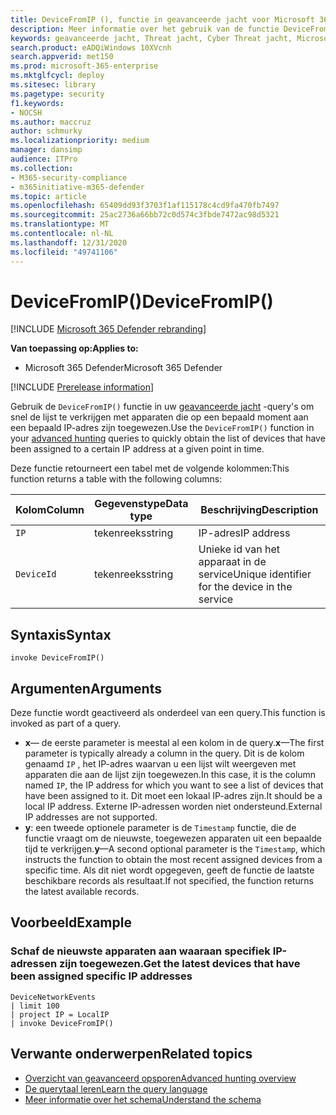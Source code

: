 ```yaml
---
title: DeviceFromIP (), functie in geavanceerde jacht voor Microsoft 365 Defender
description: Meer informatie over het gebruik van de functie DeviceFromIP () om de apparaten te krijgen aan wie een specifiek IP-adres is toegewezen
keywords: geavanceerde jacht, Threat jacht, Cyber Threat jacht, Microsoft Threat Protection, Microsoft 365, MTP, m365, Search, query, Telemetry, schema naslag, kusto, devicefromIP,, functie, verrijking
search.product: eADQiWindows 10XVcnh
search.appverid: met150
ms.prod: microsoft-365-enterprise
ms.mktglfcycl: deploy
ms.sitesec: library
ms.pagetype: security
f1.keywords:
- NOCSH
ms.author: maccruz
author: schmurky
ms.localizationpriority: medium
manager: dansimp
audience: ITPro
ms.collection:
- M365-security-compliance
- m365initiative-m365-defender
ms.topic: article
ms.openlocfilehash: 65409dd93f3703f1af115178c4cd9fa470fb7497
ms.sourcegitcommit: 25ac2736a66bb72c0d574c3fbde7472ac98d5321
ms.translationtype: MT
ms.contentlocale: nl-NL
ms.lasthandoff: 12/31/2020
ms.locfileid: "49741106"
---
```

# <a name="devicefromip"></a><span data-ttu-id="90147-104">DeviceFromIP()</span><span class="sxs-lookup"><span data-stu-id="90147-104">DeviceFromIP()</span></span>

[!INCLUDE [Microsoft 365 Defender rebranding](../includes/microsoft-defender.md)]


<span data-ttu-id="90147-105">**Van toepassing op:**</span><span class="sxs-lookup"><span data-stu-id="90147-105">**Applies to:**</span></span>
- <span data-ttu-id="90147-106">Microsoft 365 Defender</span><span class="sxs-lookup"><span data-stu-id="90147-106">Microsoft 365 Defender</span></span>


[!INCLUDE [Prerelease information](../includes/prerelease.md)]


<span data-ttu-id="90147-107">Gebruik de `DeviceFromIP()` functie in uw [geavanceerde jacht](advanced-hunting-overview.md) -query's om snel de lijst te verkrijgen met apparaten die op een bepaald moment aan een bepaald IP-adres zijn toegewezen.</span><span class="sxs-lookup"><span data-stu-id="90147-107">Use the `DeviceFromIP()` function in your [advanced hunting](advanced-hunting-overview.md) queries to quickly obtain the list of devices that have been assigned to a certain IP address at a given point in time.</span></span> 

<span data-ttu-id="90147-108">Deze functie retourneert een tabel met de volgende kolommen:</span><span class="sxs-lookup"><span data-stu-id="90147-108">This function returns a table with the following columns:</span></span>

| <span data-ttu-id="90147-109">Kolom</span><span class="sxs-lookup"><span data-stu-id="90147-109">Column</span></span> | <span data-ttu-id="90147-110">Gegevenstype</span><span class="sxs-lookup"><span data-stu-id="90147-110">Data type</span></span> | <span data-ttu-id="90147-111">Beschrijving</span><span class="sxs-lookup"><span data-stu-id="90147-111">Description</span></span> |
|------------|-------------|-------------|
| `IP` | <span data-ttu-id="90147-112">tekenreeks</span><span class="sxs-lookup"><span data-stu-id="90147-112">string</span></span> | <span data-ttu-id="90147-113">IP-adres</span><span class="sxs-lookup"><span data-stu-id="90147-113">IP address</span></span>  |
| `DeviceId` | <span data-ttu-id="90147-114">tekenreeks</span><span class="sxs-lookup"><span data-stu-id="90147-114">string</span></span> | <span data-ttu-id="90147-115">Unieke id van het apparaat in de service</span><span class="sxs-lookup"><span data-stu-id="90147-115">Unique identifier for the device in the service</span></span> |


## <a name="syntax"></a><span data-ttu-id="90147-116">Syntaxis</span><span class="sxs-lookup"><span data-stu-id="90147-116">Syntax</span></span>

```kusto
invoke DeviceFromIP()
```

## <a name="arguments"></a><span data-ttu-id="90147-117">Argumenten</span><span class="sxs-lookup"><span data-stu-id="90147-117">Arguments</span></span>

<span data-ttu-id="90147-118">Deze functie wordt geactiveerd als onderdeel van een query.</span><span class="sxs-lookup"><span data-stu-id="90147-118">This function is invoked as part of a query.</span></span>

- <span data-ttu-id="90147-119">**x**— de eerste parameter is meestal al een kolom in de query.</span><span class="sxs-lookup"><span data-stu-id="90147-119">**x**—The first parameter is typically already a column in the query.</span></span> <span data-ttu-id="90147-120">Dit is de kolom genaamd `IP` , het IP-adres waarvan u een lijst wilt weergeven met apparaten die aan de lijst zijn toegewezen.</span><span class="sxs-lookup"><span data-stu-id="90147-120">In this case, it is the column named `IP`, the IP address for which you want to see a list of devices that have been assigned to it.</span></span> <span data-ttu-id="90147-121">Dit moet een lokaal IP-adres zijn.</span><span class="sxs-lookup"><span data-stu-id="90147-121">It should be a local IP address.</span></span> <span data-ttu-id="90147-122">Externe IP-adressen worden niet ondersteund.</span><span class="sxs-lookup"><span data-stu-id="90147-122">External IP addresses are not supported.</span></span>
- <span data-ttu-id="90147-123">**y**: een tweede optionele parameter is de `Timestamp` functie, die de functie vraagt om de nieuwste, toegewezen apparaten uit een bepaalde tijd te verkrijgen.</span><span class="sxs-lookup"><span data-stu-id="90147-123">**y**—A second optional parameter is the `Timestamp`, which instructs the function to obtain the most recent assigned devices from a specific time.</span></span> <span data-ttu-id="90147-124">Als dit niet wordt opgegeven, geeft de functie de laatste beschikbare records als resultaat.</span><span class="sxs-lookup"><span data-stu-id="90147-124">If not specified, the function returns the latest available records.</span></span>

## <a name="example"></a><span data-ttu-id="90147-125">Voorbeeld</span><span class="sxs-lookup"><span data-stu-id="90147-125">Example</span></span>


### <a name="get-the-latest-devices-that-have-been-assigned-specific-ip-addresses"></a><span data-ttu-id="90147-126">Schaf de nieuwste apparaten aan waaraan specifiek IP-adressen zijn toegewezen.</span><span class="sxs-lookup"><span data-stu-id="90147-126">Get the latest devices that have been assigned specific IP addresses</span></span>

```kusto
DeviceNetworkEvents 
| limit 100 
| project IP = LocalIP 
| invoke DeviceFromIP()
```

## <a name="related-topics"></a><span data-ttu-id="90147-127">Verwante onderwerpen</span><span class="sxs-lookup"><span data-stu-id="90147-127">Related topics</span></span>
- [<span data-ttu-id="90147-128">Overzicht van geavanceerd opsporen</span><span class="sxs-lookup"><span data-stu-id="90147-128">Advanced hunting overview</span></span>](advanced-hunting-overview.md)
- [<span data-ttu-id="90147-129">De querytaal leren</span><span class="sxs-lookup"><span data-stu-id="90147-129">Learn the query language</span></span>](advanced-hunting-query-language.md)
- [<span data-ttu-id="90147-130">Meer informatie over het schema</span><span class="sxs-lookup"><span data-stu-id="90147-130">Understand the schema</span></span>](advanced-hunting-schema-tables.md)
